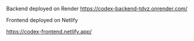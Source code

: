 Backend deployed on Render
https://codex-backend-tdvz.onrender.com/

Frontend deployed on Netlify

https://codex-frontend.netlify.app/
